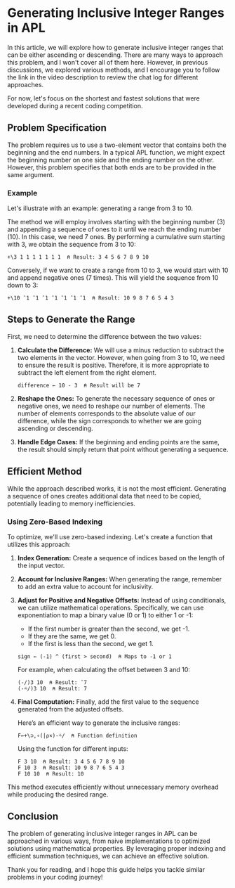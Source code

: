 
# Generating Inclusive Integer Ranges in APL

In this article, we will explore how to generate inclusive integer ranges that can be either ascending or descending. There are many ways to approach this problem, and I won't cover all of them here. However, in previous discussions, we explored various methods, and I encourage you to follow the link in the video description to review the chat log for different approaches.

For now, let's focus on the shortest and fastest solutions that were developed during a recent coding competition.

## Problem Specification

The problem requires us to use a two-element vector that contains both the beginning and the end numbers. In a typical APL function, we might expect the beginning number on one side and the ending number on the other. However, this problem specifies that both ends are to be provided in the same argument.

### Example

Let's illustrate with an example: generating a range from 3 to 10.

The method we will employ involves starting with the beginning number (3) and appending a sequence of ones to it until we reach the ending number (10). In this case, we need 7 ones. By performing a cumulative sum starting with 3, we obtain the sequence from 3 to 10:

```apl
+\3 1 1 1 1 1 1 1  ⍝ Result: 3 4 5 6 7 8 9 10
```

Conversely, if we want to create a range from 10 to 3, we would start with 10 and append negative ones (7 times). This will yield the sequence from 10 down to 3:

```apl
+\10 ¯1 ¯1 ¯1 ¯1 ¯1 ¯1 ¯1  ⍝ Result: 10 9 8 7 6 5 4 3
```

## Steps to Generate the Range

First, we need to determine the difference between the two values:

1. **Calculate the Difference:**
   We will use a minus reduction to subtract the two elements in the vector. However, when going from 3 to 10, we need to ensure the result is positive. Therefore, it is more appropriate to subtract the left element from the right element.

   ```apl
   difference ← 10 - 3  ⍝ Result will be 7
   ```

2. **Reshape the Ones:**
   To generate the necessary sequence of ones or negative ones, we need to reshape our number of elements. The number of elements corresponds to the absolute value of our difference, while the sign corresponds to whether we are going ascending or descending.

3. **Handle Edge Cases:**
   If the beginning and ending points are the same, the result should simply return that point without generating a sequence.

## Efficient Method

While the approach described works, it is not the most efficient. Generating a sequence of ones creates additional data that need to be copied, potentially leading to memory inefficiencies.

### Using Zero-Based Indexing

To optimize, we'll use zero-based indexing. Let's create a function that utilizes this approach:

1. **Index Generation:**
   Create a sequence of indices based on the length of the input vector.

2. **Account for Inclusive Ranges:**
   When generating the range, remember to add an extra value to account for inclusivity.

3. **Adjust for Positive and Negative Offsets:**
   Instead of using conditionals, we can utilize mathematical operations. Specifically, we can use exponentiation to map a binary value (0 or 1) to either 1 or -1:
   - If the first number is greater than the second, we get -1.
   - If they are the same, we get 0.
   - If the first is less than the second, we get 1.

   ```apl
   sign ← (-1) ^ (first > second)  ⍝ Maps to -1 or 1
   ```

   For example, when calculating the offset between 3 and 10:

   ```apl
   (-/)3 10  ⍝ Result: ¯7
   (-⍨/)3 10  ⍝ Result: 7
   ```

4. **Final Computation:**
   Finally, add the first value to the sequence generated from the adjusted offsets.

   Here’s an efficient way to generate the inclusive ranges:

   ```apl
   F←+\⊃,∘(|⍴×)-⍨/  ⍝ Function definition
   ```

   Using the function for different inputs:

   ```apl
   F 3 10  ⍝ Result: 3 4 5 6 7 8 9 10
   F 10 3  ⍝ Result: 10 9 8 7 6 5 4 3
   F 10 10  ⍝ Result: 10
   ```

This method executes efficiently without unnecessary memory overhead while producing the desired range.

## Conclusion

The problem of generating inclusive integer ranges in APL can be approached in various ways, from naive implementations to optimized solutions using mathematical properties. By leveraging proper indexing and efficient summation techniques, we can achieve an effective solution.

Thank you for reading, and I hope this guide helps you tackle similar problems in your coding journey!
